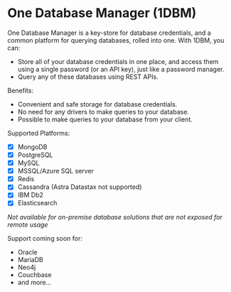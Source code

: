 # One Database Manager (1DBM)
One Database Manager is a key-store for database credentials, and a common platform for querying databases, rolled into one. With 1DBM, you can:

 - Store all of your database credentials in one place, and access them using a single password (or an API key), just like a password manager.
 - Query any of these databases using REST APIs.

Benefits:

 - Convenient and safe storage for database credentials.
 - No need for any drivers to make queries to your database.
 - Possible to make queries to your database from your client.

Supported Platforms:

 - [x] MongoDB
 - [x] PostgreSQL
 - [x] MySQL
 - [x] MSSQL/Azure SQL server
 - [x] Redis
 - [x] Cassandra (Astra Datastax not supported)
 - [x] IBM Db2
 - [x] Elasticsearch

*Not available for on-premise database solutions that are not exposed for remote usage*

Support coming soon for:

 - Oracle
 - MariaDB
 - Neo4j
 - Couchbase
 - and more...